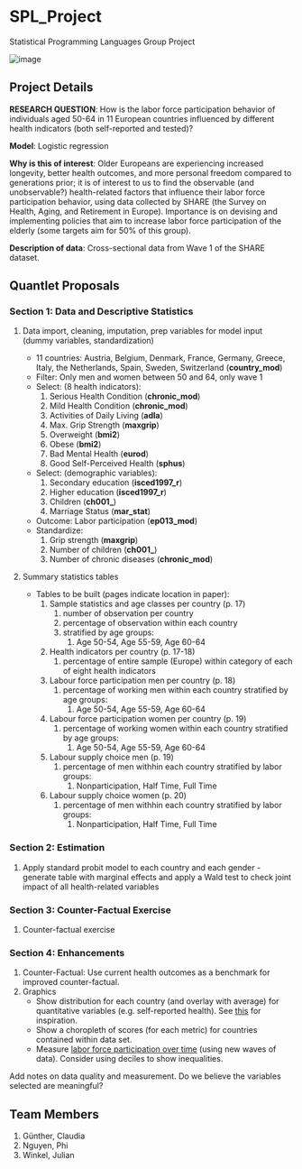 # SPL_Project

Statistical Programming Languages Group Project

![image](https://imgs.xkcd.com/comics/machine_learning.png)

## Project Details

**RESEARCH QUESTION**: How is the labor force participation behavior of individuals aged 50-64 in 11 European countries influenced by different health indicators (both self-reported and tested)?

**Model**: Logistic regression

**Why is this of interest**: Older Europeans are experiencing increased longevity, better health outcomes, and more personal freedom compared to generations prior; it is of interest to us to find the observable (and unobservable?) health-related factors that influence their labor force participation behavior, using data collected by SHARE (the Survey on Health, Aging, and Retirement in Europe). Importance is on devising and implementing policies that aim to increase labor force participation of the elderly (some targets aim for 50% of this group).

**Description of data**: Cross-sectional data from Wave 1 of the SHARE dataset.

## Quantlet Proposals

### Section 1: Data and Descriptive Statistics

1. Data import, cleaning, imputation, prep variables for model input (dummy variables, standardization)
    - 11 countries: Austria, Belgium, Denmark, France, Germany, Greece, Italy, the Netherlands, Spain, Sweden, Switzerland (**country_mod**)
    - Filter: Only men and women between 50 and 64, only wave 1
    - Select: (8 health indicators):
        1. Serious Health Condition (**chronic_mod**)
        2. Mild Health Condition (**chronic_mod**)
        3. Activities of Daily Living (**adla**)
        4. Max. Grip Strength (**maxgrip**)
        5. Overweight (**bmi2**)
        6. Obese (**bmi2**)
        7. Bad Mental Health (**eurod**)
        8. Good Self-Perceived Health (**sphus**)
    - Select: (demographic variables):
        1. Secondary education (**isced1997_r**)
        2. Higher education (**isced1997_r**)
        3. Children (**ch001_**)
        4. Marriage Status (**mar_stat**)
    - Outcome: Labor participation (**ep013_mod**)
    - Standardize:
        1. Grip strength (**maxgrip**)
        2. Number of children (**ch001_**)
        3. Number of chronic diseases (**chronic_mod**)

2. Summary statistics tables
    - Tables to be built (pages indicate location in paper):
        1. Sample statistics and age classes per country (p. 17)
            1. number of observation per country
            2. percentage of observation within each country
            3. stratified by age groups:
                1. Age 50-54, Age 55-59, Age 60-64
        2. Health indicators per country (p. 17-18)
            1. percentage of entire sample (Europe) within category of each of eight health indicators
        3. Labour force participation men per country (p. 18)
            1. percentage of working men within each country stratified by age groups:
                1. Age 50-54, Age 55-59, Age 60-64
        4. Labour force participation women per country (p. 19)
            1. percentage of working women within each country stratified by age groups:
                1. Age 50-54, Age 55-59, Age 60-64
        5. Labour supply choice men (p. 19)
            1. percentage of men withhin each country stratified by labor groups:
                1. Nonparticipation, Half Time, Full Time
        6. Labour supply choice women (p. 20)
            1. percentage of men withhin each country stratified by labor groups:
                1. Nonparticipation, Half Time, Full Time

### Section 2: Estimation

1. Apply standard probit model to each country and each gender - generate table with marginal effects and apply a Wald test to check joint impact of all health-related variables

### Section 3: Counter-Factual Exercise

1. Counter-factual exercise

### Section 4: Enhancements

1. Counter-Factual: Use current health outcomes as a benchmark for improved counter-factual.
2. Graphics
    - Show distribution for each country (and overlay with average) for quantitative variables (e.g. self-reported health). See [this](https://ourworldindata.org/wp-content/uploads/2017/04/The-distribution-of-life-satisfaction.png) for inspiration.
    - Show a choropleth of scores (for each metric) for countries contained within data set.
    - Measure [labor force participation over time](https://ourworldindata.org/grapher/share-of-people-who-say-they-are-happy) (using new waves of data). Consider using deciles to show inequalities.

Add notes on data quality and measurement. Do we believe the variables selected are meaningful?

## Team Members

1. Günther, Claudia
2. Nguyen, Phi
3. Winkel, Julian
